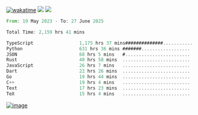 [![wakatime](https://wakatime.com/badge/user/00eead22-fb14-4dd0-ab8a-3625cafbd50d.svg)](https://wakatime.com/@00eead22-fb14-4dd0-ab8a-3625cafbd50d)
![](https://komarev.com/ghpvc/?username=flatypus)
![](https://pixel.flatypus.me/flatypus?type=tracker)
<!--START_SECTION:waka-->

```rust
From: 19 May 2023 - To: 27 June 2025

Total Time: 2,159 hrs 41 mins

TypeScript                 1,175 hrs 37 mins##############...........   54.12 %
Python                     631 hrs 36 mins #######..................   29.08 %
JSON                       68 hrs 5 mins   #........................   03.13 %
Rust                       40 hrs 58 mins  .........................   01.89 %
JavaScript                 26 hrs 7 mins   .........................   01.20 %
Dart                       22 hrs 26 mins  .........................   01.03 %
Go                         19 hrs 44 mins  .........................   00.91 %
C++                        19 hrs 4 mins   .........................   00.88 %
Text                       17 hrs 23 mins  .........................   00.80 %
TeX                        15 hrs 4 mins   .........................   00.69 %
```

<!--END_SECTION:waka-->
[<img alt="image" src="https://github.com/flatypus/flatypus/assets/68029599/0a302dc1-501c-43a0-ae8d-37ec4817f3bd">](https://flatypus.me)

